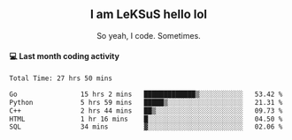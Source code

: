 <h2 align="center">I am LeKSuS hello lol</h2>
<p align="center">So yeah, I code. Sometimes.</p>

#### :computer: Last month coding activity
<!--START_SECTION:waka-->

```txt
Total Time: 27 hrs 50 mins

Go                15 hrs 2 mins   █████████████▒░░░░░░░░░░░   53.42 %
Python            5 hrs 59 mins   █████▒░░░░░░░░░░░░░░░░░░░   21.31 %
C++               2 hrs 44 mins   ██▒░░░░░░░░░░░░░░░░░░░░░░   09.73 %
HTML              1 hr 16 mins    █░░░░░░░░░░░░░░░░░░░░░░░░   04.50 %
SQL               34 mins         ▓░░░░░░░░░░░░░░░░░░░░░░░░   02.06 %
```

<!--END_SECTION:waka-->
